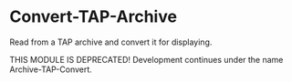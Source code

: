 Convert-TAP-Archive
===================

Read from a TAP archive and convert it for displaying.

THIS MODULE IS DEPRECATED!
Development continues under the name Archive-TAP-Convert.

